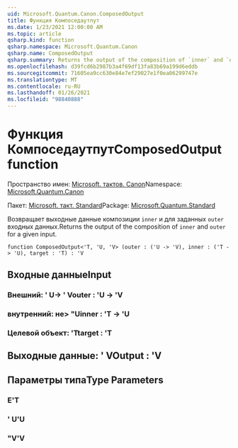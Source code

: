 ```yaml
---
uid: Microsoft.Quantum.Canon.ComposedOutput
title: Функция Компоседаутпут
ms.date: 1/23/2021 12:00:00 AM
ms.topic: article
qsharp.kind: function
qsharp.namespace: Microsoft.Quantum.Canon
qsharp.name: ComposedOutput
qsharp.summary: Returns the output of the composition of `inner` and `outer` for a given input.
ms.openlocfilehash: d39fcd6b2987b3a4f69df13fa83b69a199d6eddb
ms.sourcegitcommit: 71605ea9cc630e84e7ef29027e1f0ea06299747e
ms.translationtype: MT
ms.contentlocale: ru-RU
ms.lasthandoff: 01/26/2021
ms.locfileid: "98840888"
---
```

# <a name="composedoutput-function"></a><span data-ttu-id="d6a09-102">Функция Компоседаутпут</span><span class="sxs-lookup"><span data-stu-id="d6a09-102">ComposedOutput function</span></span>

<span data-ttu-id="d6a09-103">Пространство имен: [Microsoft. тактов. Canon](xref:Microsoft.Quantum.Canon)</span><span class="sxs-lookup"><span data-stu-id="d6a09-103">Namespace: [Microsoft.Quantum.Canon](xref:Microsoft.Quantum.Canon)</span></span>

<span data-ttu-id="d6a09-104">Пакет: [Microsoft. такт. Standard](https://nuget.org/packages/Microsoft.Quantum.Standard)</span><span class="sxs-lookup"><span data-stu-id="d6a09-104">Package: [Microsoft.Quantum.Standard](https://nuget.org/packages/Microsoft.Quantum.Standard)</span></span>


<span data-ttu-id="d6a09-105">Возвращает выходные данные композиции `inner` и для заданных `outer` входных данных.</span><span class="sxs-lookup"><span data-stu-id="d6a09-105">Returns the output of the composition of `inner` and `outer` for a given input.</span></span>

```qsharp
function ComposedOutput<'T, 'U, 'V> (outer : ('U -> 'V), inner : ('T -> 'U), target : 'T) : 'V
```


## <a name="input"></a><span data-ttu-id="d6a09-106">Входные данные</span><span class="sxs-lookup"><span data-stu-id="d6a09-106">Input</span></span>

### <a name="outer--u---v"></a><span data-ttu-id="d6a09-107">Внешний: ' U-> ' V</span><span class="sxs-lookup"><span data-stu-id="d6a09-107">outer : 'U -> 'V</span></span>




### <a name="inner--t---u"></a><span data-ttu-id="d6a09-108">внутренний: не> "U</span><span class="sxs-lookup"><span data-stu-id="d6a09-108">inner : 'T -> 'U</span></span>




### <a name="target--t"></a><span data-ttu-id="d6a09-109">Целевой объект: 'T</span><span class="sxs-lookup"><span data-stu-id="d6a09-109">target : 'T</span></span>





## <a name="output--v"></a><span data-ttu-id="d6a09-110">Выходные данные: ' V</span><span class="sxs-lookup"><span data-stu-id="d6a09-110">Output : 'V</span></span>



## <a name="type-parameters"></a><span data-ttu-id="d6a09-111">Параметры типа</span><span class="sxs-lookup"><span data-stu-id="d6a09-111">Type Parameters</span></span>

### <a name="t"></a><span data-ttu-id="d6a09-112">Е</span><span class="sxs-lookup"><span data-stu-id="d6a09-112">'T</span></span>


### <a name="u"></a><span data-ttu-id="d6a09-113">' U</span><span class="sxs-lookup"><span data-stu-id="d6a09-113">'U</span></span>


### <a name="v"></a><span data-ttu-id="d6a09-114">"V</span><span class="sxs-lookup"><span data-stu-id="d6a09-114">'V</span></span>

